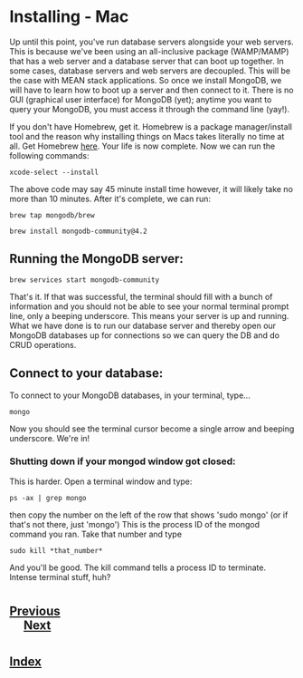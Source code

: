 #   Installing - Mac
Up until this point, you've run database servers alongside your web servers. This is because we've been using an all-inclusive package (WAMP/MAMP) that has a web server and a database server that can boot up together. In some cases, database servers and web servers are decoupled. This will be the case with MEAN stack applications. So once we install MongoDB, we will have to learn how to boot up a server and then connect to it. There is no GUI (graphical user interface) for MongoDB (yet); anytime you want to query your MongoDB, you must access it through the command line (yay!).

If you don't have Homebrew, get it. Homebrew is a package manager/install tool and the reason why installing things on Macs takes literally no time at all. Get Homebrew [here](http://brew.sh/). Your life is now complete. Now we can run the following commands:
```terminal
xcode-select --install
```
The above code may say 45 minute install time however, it will likely take no more than 10 minutes. After it's complete, we can run:
```terminal
brew tap mongodb/brew
```
```terminal
brew install mongodb-community@4.2
```
##  Running the MongoDB server:
```terminal
brew services start mongodb-community
```
That's it. If that was successful, the terminal should fill with a bunch of information and you should not be able to see your normal terminal prompt line, only a beeping underscore. This means your server is up and running.  What we have done is to run our database server and thereby open our MongoDB databases up for connections so we can query the DB and do CRUD operations.

##  Connect to your database:
To connect to your MongoDB databases, in your terminal, type...
```terminal
mongo
```
Now you should see the terminal cursor become a single arrow and beeping underscore. We're in!

###  __Shutting down if your mongod window got closed__:
This is harder.  Open a terminal window and type:
```terminal
ps -ax | grep mongo
```
then copy the number on the left of the row that shows 'sudo mongo' (or if that's not there, just 'mongo')  This is the process ID of the mongod command you ran.  Take that number and type
```terminal
sudo kill *that_number*
```
And you'll be good.  The kill command tells a process ID to terminate.  Intense terminal stuff, huh?
#
## [Previous](./002_Installing_Windows.md)<span>&nbsp;&nbsp;&nbsp;&nbsp;&nbsp;&nbsp;&nbsp;&nbsp;&nbsp;&nbsp;&nbsp;&nbsp;&nbsp;&nbsp;&nbsp;&nbsp;&nbsp;&nbsp;&nbsp;&nbsp;&nbsp;&nbsp;&nbsp;&nbsp;&nbsp;&nbsp;&nbsp;&nbsp;&nbsp;&nbsp;&nbsp;&nbsp;&nbsp;&nbsp;&nbsp;&nbsp;&nbsp;&nbsp;&nbsp;&nbsp;&nbsp;&nbsp;&nbsp;&nbsp;&nbsp;&nbsp;&nbsp;&nbsp;&nbsp;&nbsp;&nbsp;&nbsp;&nbsp;&nbsp;&nbsp;&nbsp;&nbsp;&nbsp;&nbsp;&nbsp;&nbsp;&nbsp;&nbsp;&nbsp;&nbsp;&nbsp;&nbsp;&nbsp;&nbsp;&nbsp;&nbsp;&nbsp;&nbsp;&nbsp;&nbsp;&nbsp;&nbsp;&nbsp;&nbsp;&nbsp;&nbsp;&nbsp;&nbsp;&nbsp;&nbsp;&nbsp;&nbsp;</span> [Next](./004_Basics.md)
#
##  [Index](../../Index.md)